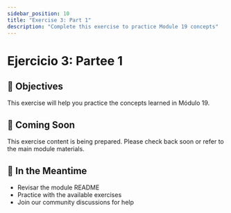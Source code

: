```yaml
---
sidebar_position: 10
title: "Exercise 3: Part 1"
description: "Complete this exercise to practice Module 19 concepts"
---
```


# Ejercicio 3: Partee 1

## 🎯 Objectives

This exercise will help you practice the concepts learned in Módulo 19.

## 📝 Coming Soon

This exercise content is being prepared. Please check back soon or refer to the main module materials.

## 🚀 In the Meantime

- Revisar the module README
- Practice with the available exercises
- Join our community discussions for help
